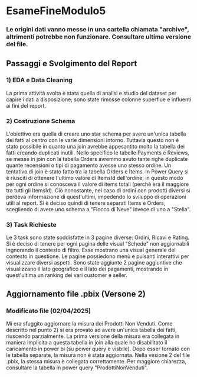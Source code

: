 # EsameFineModulo5

### Le origini dati vanno messe in una cartella chiamata "archive", altrimenti potrebbe non funzionare. Consultare ultima versione del file.

## Passaggi e Svolgimento del Report

### 1) EDA e Data Cleaning
La prima attività svolta è stata quella di analisi e studio del dataset per capire i dati a disposizione; sono state rimosse colonne superflue e influenti ai fini del report.

### 2) Costruzione Schema
L'obiettivo era quella di creare uno star schema per avere un'unica tabella dei fatti al centro con le varie dimensioni intorno. Tuttavia questo non è stato possibile in quanto una join avrebbe appesantito molto la tabella dei fatti creando duplicati inutili. Nello specifico le tabelle Payments e Reviews, se messe in join con la tabella Orders avremmo avuto tante righe duplicate quante recensioni o tipi di pagamento avesse uno stesso ordine.
Un tentativo di join è stato fatto tra la tabella Orders e Items. In Power Query si è riusciti di ottenere l'ultimo valore di ItemsId dell'ordine; in questo modo per ogni ordine si conosceva il valore di items totali (perchè era il maggiore tra tutti gli ItemsId). Ciò nonostante, nel caso di ordini con prodotti diversi si perdeva informazione di quest'ultimi, impedendo lo sviluppo di operazioni utili al report. Si è deciso quindi di tenere separati Items e Orders, scegliendo di avere uno schema a "Fiocco di Neve" invece di uno a "Stella".

### 3) Task Richieste
Le 3 task sono state soddisfatte in 3 pagine diverse: Ordini, Ricavi e Rating. Si è deciso di tenere per ogni pagina delle visual "Schede" non aggiornabili ingnorando il contesto di filtro. Esse mostrano una visual generale del contesto in questione. Le pagine possiedono menù e pulsanti interattivi per visualizzare diversi aspetti. 
Sono state aggiunte 2 pagine aggiuntive che visualizzano il lato geografico e il lato dei pagamenti, mostrando in quest'ultima un ranking dei vari customer e seller.

## Aggiornamento file .pbix (Versone 2)
### Modificato file (02/04/2025)
Mi era sfuggito aggiornare la misura dei Prodotti Non Venduti. Come descritto nel punto 2) si era provato ad avere un'unica tabella dei fatti, riuscendo parzialmente. La prima versione della misura era collegata in maniera implicita a questa tabella in join alla quale ho disabilitato il caricamento in power bi (su power query è visbile). Dopo esser tornato con le tabella separate, la misura non è stata aggiornata.
Nella vesione 2 del file .pbix, la stessa misura è collegata correttamente. Per maggiore chiarezza, consultare la tabella in power query "ProdottiNonVenduti".
